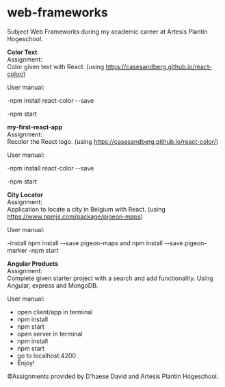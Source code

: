 # web-frameworks
Subject Web Frameworks during my academic career at Artesis Plantin Hogeschool.

**Color Text**<br/>
Assignment:<br/>
Color given text with React. (using https://casesandberg.github.io/react-color/)

User manual:

-npm install react-color --save

-npm start


**my-first-react-app**<br/>
Assignment:<br/>
Recolor the React logo. (using https://casesandberg.github.io/react-color/)


User manual:

-npm install react-color --save

-npm start

**City Locator**<br/>
Assignment:<br/>
Application to locate a city in Belgium with React. (using https://www.npmjs.com/package/pigeon-maps)

User manual:

-install npm install --save pigeon-maps and npm install --save pigeon-marker
-npm start

**Angular Products**<br/>
Assignment:<br/>
Complete given starter project with a search and add functionality. Using Angular, express and MongoDB.

User manual:

- open client/app in terminal
- npm install
- npm start
- open server in terminal
- npm install
- npm start
- go to localhost:4200
- Enjoy!

©Assignments provided by D'haese David and Artesis Plantin Hogeschool.
